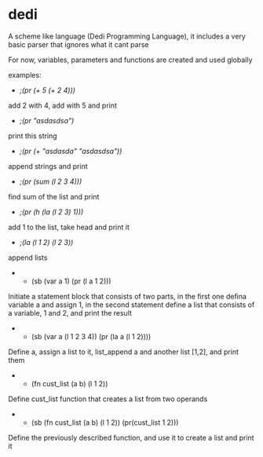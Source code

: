 dedi
====

A scheme like language (Dedi Programming Language), it includes a very basic parser that ignores what it cant parse  

For now, variables, parameters and functions are created and used globally

examples:  

* *;(pr (+ 5 (+ 2 4)))*

add 2 with 4, add with 5 and print

* *;(pr "asdasdsa")*

print this string

* *;(pr (+ "asdasda" "asdasdsa"))*

append strings and print

* *;(pr (sum (l 2 3 4)))*

find sum of the list and print

* *;(pr (h (la (l 2 3) 1)))*

add 1 to the list, take head and print it

* *;(la (l 1 2) (l 2 3))*

append lists

* * (sb (var a 1) (pr (l a 1 2)))

Initiate a statement block that consists of two parts, in the first one defina variable a and assign 1,
in the second statement define a list that consists of a variable, 1 and 2, and print the result

* * (sb (var a (l 1 2 3 4)) (pr (la a (l 1 2))))

Define a, assign a list to it, list_append a and another list [1,2], and print them

* * (fn cust_list (a b) (l 1 2))

Define cust_list function that creates a list from two operands

* * (sb (fn cust_list (a b) (l 1 2)) (pr(cust_list 1 2)))

Define the previously described function, and use it to create a list and print it
